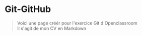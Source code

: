 # Git-GitHub

> Voici une page créér pour l'exercice Git d'Openclassroom  
> Il s'agit de mon CV en Markdown
